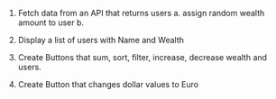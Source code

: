 1.  Fetch data from an API that returns users
    a. assign random wealth amount to user
    b.

2.  Display a list of users with Name and Wealth

3.  Create Buttons that sum, sort, filter, increase, decrease wealth and users.

4.  Create Button that changes dollar values to Euro
